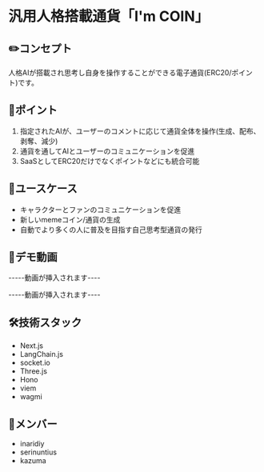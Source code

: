 # 汎用人格搭載通貨「I'm COIN」

## ✏️コンセプト

人格AIが搭載され思考し自身を操作することができる電子通貨(ERC20/ポイント)です。



## 🎯ポイント

1. 指定されたAIが、ユーザーのコメントに応じて通貨全体を操作(生成、配布、剥奪、減少)
2. 通貨を通してAIとユーザーのコミュニケーションを促進
3. SaaSとしてERC20だけでなくポイントなどにも統合可能



## 🐾ユースケース

- キャラクターとファンのコミュニケーションを促進
- 新しいmemeコイン/通貨の生成
- 自動でより多くの人に普及を目指す自己思考型通貨の発行



## 🎥デモ動画

-----動画が挿入されます----



-----動画が挿入されます----



## 🛠技術スタック
- Next.js
- LangChain.js
- socket.io
- Three.js
- Hono
- viem
- wagmi



## 🦙メンバー
- inaridiy
- serinuntius
- kazuma